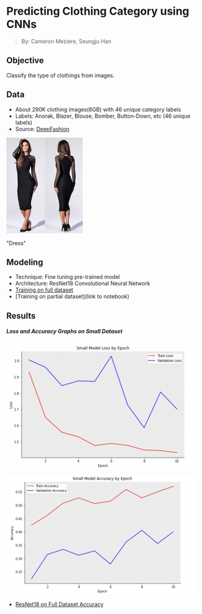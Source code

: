 # Predicting Clothing Category using CNNs
> By: Cameron Meziere, Seungju Han

## Objective
Classify the type of clothings from images.

## Data
* About 290K clothing images(6GB) with 46 unique category labels
* Labels: Anorak, Blazer, Blouse, Bomber, Button-Down, etc (46 unique labels)
* Source: [DeepFashion](http://mmlab.ie.cuhk.edu.hk/projects/DeepFashion/AttributePrediction.html)
<p align="left">
  <img src="images/dress.jpg" width="200"/>
  <div class="litext">"Dress"</div>
</p>

## Modeling
* Technique: Fine tuning pre-trained model
* Architecture: ResNet18 Convolutional Neural Network
* [Training on full dataset](https://github.com/seungjoohan/Fashion_Prediction/blob/main/resnet18_v1.ipynb)
* [Training on partial dataset](link to notebook)

## Results

##### Loss and Accuracy Graphs on Small Dataset

<p align="left">
  <img src="images/Loss_Graph.png" width="500">
</p>

<p align="left">
  <img src="images/Acc_Graph.png" width="500">
</p>


* [ResNet18 on Full Dataset Accuracy](https://github.com/seungjoohan/Fashion_Prediction/blob/main/resnet18_v1_acc.ipynb)
